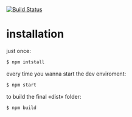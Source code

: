 [![Build Status](https://travis-ci.com/matthiasmeierkoch/IAD2017.human-centered-design.svg?branch=master)](https://travis-ci.com/matthiasmeierkoch/IAD2017.human-centered-design)


# installation

just once:
```sh
$ npm intstall 
```
every time you wanna start the dev enviroment:
```sh
$ npm start
```

to build the final «dist» folder:
```sh
$ npm build
```